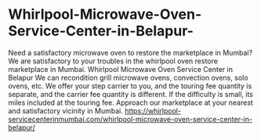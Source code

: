 # Whirlpool-Microwave-Oven-Service-Center-in-Belapur-
Need a satisfactory microwave oven to restore the marketplace in Mumbai? We are satisfactory to your troubles in the whirlpool oven restore marketplace in Mumbai. Whirlpool Microwave Oven Service Center in Belapur We can recondition grill microwave ovens, convection ovens, solo ovens, etc. We offer your step carrier to you, and the touring fee quantity is separate, and the carrier fee quantity is different. If the difficulty is small, its miles included at the touring fee. Approach our marketplace at your nearest and satisfactory vicinity in Mumbai. https://whirlpool-servicecenterinmumbai.com/whirlpool-microwave-oven-service-center-in-belapur/
